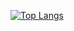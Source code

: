 
[![Top Langs](https://github-readme-stats.vercel.app/api/top-langs/?username=Hiragi14&layout=compact)](https://github.com/anuraghazra/github-readme-stats)


<!--
**Hiragi14/Hiragi14** is a ✨ _special_ ✨ repository because its `README.md` (this file) appears on your GitHub profile.

Here are some ideas to get you started:

- 🔭 I’m currently working on ...
- 🌱 I’m currently learning ...
- 👯 I’m looking to collaborate on ...
- 🤔 I’m looking for help with ...
- 💬 Ask me about ...
- 📫 How to reach me: ...
- 😄 Pronouns: ...
- ⚡ Fun fact: ...
-->
